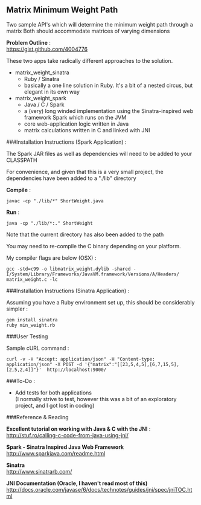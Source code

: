 ## Matrix Minimum Weight Path

Two sample API's which will determine the minimum weight path through a matrix
Both should accommodate matrices of varying dimensions

**Problem Outline** :  
https://gist.github.com/4004776

These two apps take radically different approaches to the solution.

* matrix_weight_sinatra 
  * Ruby / Sinatra
  * basically a one line solution in Ruby. It's a bit of a nested circus, but elegant in its own way
* matrix_weight_spark
  * Java / C / Spark
  * a (very) long winded implementation using the Sinatra-inspired web framework Spark which runs on the JVM
  * core web-application logic written in Java
  * matrix calculations written in C and linked with JNI

###Installation Instructions (Spark Application) :

The Spark JAR files as well as dependencies will need to be added to your CLASSPATH 

For convenience, and given that this is a very small project, the dependencies have been added to a  "./lib" directory

**Compile** :

    javac -cp "./lib/*" ShortWeight.java

**Run** :

    java -cp "./lib/*:." ShortWeight

Note that the current directory has also been added to the path

You may need to re-compile the C binary depending on your platform.

My compiler flags are below (OSX) :

    gcc -std=c99 -o libmatrix_weight.dylib -shared -I/System/Library/Frameworks/JavaVM.framework/Versions/A/Headers/ matrix_weight.c -lc

###Installation Instructions (Sinatra Application) :

Assuming you have a Ruby environment set up, this should be considerably simpler :

    gem install sinatra
    ruby min_weight.rb

###User Testing

Sample cURL command :  

    curl -v -H "Accept: application/json" -H "Content-type: application/json" -X POST -d '{"matrix":"[[23,5,4,5],[6,7,15,5],[2,5,2,4]]"}'  http://localhost:9000/

###To-Do :

* Add tests for both applications  
  (I normally strive to test, however this was a bit of an exploratory project, and I got lost in coding)

###Reference & Reading

**Excellent tutorial on working with Java & C with the JNI** :  
http://stuf.ro/calling-c-code-from-java-using-jni/

**Spark - Sinatra Inspired Java Web Framework**  
http://www.sparkjava.com/readme.html

**Sinatra**   
http://www.sinatrarb.com/

**JNI Documentation (Oracle, I haven't read most of this)**  
http://docs.oracle.com/javase/6/docs/technotes/guides/jni/spec/jniTOC.html
